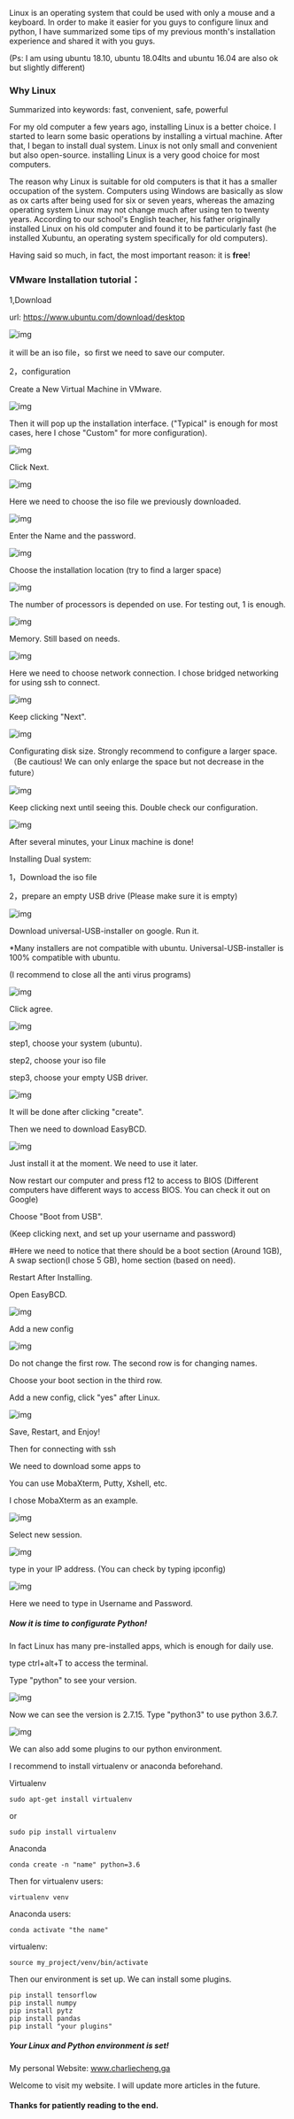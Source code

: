 Linux is an operating system that could be used with only a mouse and a keyboard. In order to make it easier for you guys to configure linux and python, I have summarized some tips of my previous month's installation experience and shared it with you guys.

(Ps: I am using ubuntu 18.10, ubuntu 18.04lts and ubuntu 16.04 are also ok but slightly different)

### Why Linux

Summarized into keywords: fast, convenient, safe, powerful

For my old computer a few years ago, installing Linux is a better choice. I started to learn some basic operations by installing a virtual machine. After that, I began to install dual system. Linux is not only small and convenient but also open-source. installing Linux is a very good choice for most computers.

The reason why Linux is suitable for old computers is that it has a smaller occupation of the system. Computers using Windows are basically as slow as ox carts after being used for six or seven years, whereas the amazing operating system Linux may not change much after using ten to twenty years. According to our school's English teacher, his father originally installed Linux on his old computer and found it to be particularly fast (he installed Xubuntu, an operating system specifically for old computers).

Having said so much, in fact, the most important reason: it is **free**!

### VMware Installation tutorial：

1,Download

url: https://www.ubuntu.com/download/desktop

![img](..\img\1.webp)

it will be an iso file，so first we need to save our computer.

2，configuration

Create a New Virtual Machine in VMware.

![img](..\img\2.webp)

Then it will pop up the installation interface. ("Typical" is enough for most cases, here I chose "Custom" for more configuration).

![img](..\img\3.webp)

Click Next.

![img](..\img\4.webp)

Here we need to choose the iso file we previously downloaded. 

![img](..\img\5.webp)

Enter the Name and the password. 

![img](..\img\6.webp)

Choose the installation location (try to find a larger space)

![img](..\img\7.webp)

The number of processors is depended on use. For testing out, 1 is enough. 

![img](..\img\8.webp)

Memory. Still based on needs.

![img](..\img\9.webp)

Here we need to choose network connection. I chose bridged networking for  using ssh to connect.

![img](..\img\10.webp)

Keep clicking "Next".

![img](..\img\11.webp)

Configurating disk size. Strongly recommend to configure a larger space. （Be cautious! We can only enlarge the space but not decrease in the future）

![img](..\img\12.webp)

Keep clicking next until seeing this. Double check our configuration.

![img](..\img\13.webp)

After several minutes, your Linux machine is done!

Installing Dual system: 

1，Download the iso file

2，prepare an empty USB drive (Please make sure it is empty)

![img](..\img\14.webp)

Download universal-USB-installer on google. Run it.

*Many installers are not compatible with ubuntu. Universal-USB-installer is 100% compatible with ubuntu. 

(I recommend to close all the anti virus programs)

![img](..\img\14.webp)

Click agree.

![img](..\img\15.webp)

step1, choose your system (ubuntu).

step2, choose your iso file

step3, choose your empty USB driver.

![img](..\img\16.webp)

It will be done after clicking "create".

Then we need to download EasyBCD.

![img](..\img\17.webp)

Just install it at the moment. We need to use it later.

Now restart our computer and press f12 to access to BIOS (Different computers have different ways to access BIOS. You can check it out on Google)

Choose "Boot from USB".

(Keep clicking next, and set up your username and password)

#Here we need to notice that there should be a boot section (Around 1GB), A swap section(I chose 5 GB), home section (based on need).

Restart After Installing.

Open EasyBCD.

![img](..\img\18.webp)

Add a new config

![img](..\img\19.webp)

Do not change the first row. The second row is for changing names.

Choose your boot section in the third row.

Add a new config, click "yes" after Linux.

![img](..\img\19.webp)

Save, Restart, and Enjoy!





Then for connecting with ssh

We need to download some apps to 

You can use MobaXterm, Putty, Xshell, etc.

I chose MobaXterm as an example.

![img](..\img\20.webp)

Select new session.

![img](..\img\21.webp)

type in your IP address. (You can check by typing ipconfig)

![img](..\img\22.webp)

Here we need to type in Username and Password.



##### Now it is time to configurate Python!

In fact Linux has many pre-installed apps, which is enough for daily use.

type ctrl+alt+T to access the terminal. 

Type "python" to see your version.

![img](..\img\23.webp)

Now we can see the version is 2.7.15. Type "python3" to use python 3.6.7.

![img](..\img\24.webp)

We can also add some plugins to our python environment.

I recommend to install virtualenv or anaconda beforehand. 

Virtualenv

```
sudo apt-get install virtualenv
```

or

```
sudo pip install virtualenv
```

Anaconda

```
conda create -n "name" python=3.6
```

Then for virtualenv users:

```
virtualenv venv
```

Anaconda users:

```
conda activate "the name"
```

virtualenv:

```
source my_project/venv/bin/activate
```

Then our environment is set up. We can install some plugins.

```
pip install tensorflow
pip install numpy
pip install pytz
pip install pandas
pip install "your plugins"
```

##### Your Linux and Python environment is set!



My personal Website: www.charliecheng.ga

Welcome to visit my website. I will update more articles in the future.



#### Thanks for patiently reading to the end.